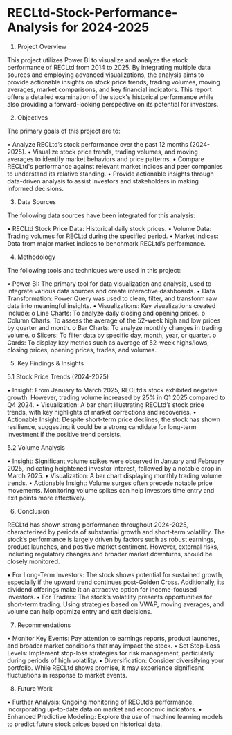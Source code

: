 # RECLtd-Stock-Performance-Analysis for 2024-2025
1. Project Overview

This project utilizes Power BI to visualize and analyze the stock performance of RECLtd from 2014 to 2025. By integrating multiple data sources and employing advanced visualizations, the analysis aims to provide actionable insights on stock price trends, trading volumes, moving averages, market comparisons, and key financial indicators. This report offers a detailed examination of the stock's historical performance while also providing a forward-looking perspective on its potential for investors.

2. Objectives

The primary goals of this project are to:

•	Analyze RECLtd’s stock performance over the past 12 months (2024-2025).
•	Visualize stock price trends, trading volumes, and moving averages to identify market behaviors and price patterns.
•	Compare RECLtd's performance against relevant market indices and peer companies to understand its relative standing.
•	Provide actionable insights through data-driven analysis to assist investors and stakeholders in making informed decisions.

3. Data Sources
   
The following data sources have been integrated for this analysis:

•	RECLtd Stock Price Data: Historical daily stock prices.
•	Volume Data: Trading volumes for RECLtd during the specified period.
•	Market Indices: Data from major market indices to benchmark RECLtd’s performance.

4. Methodology
   
The following tools and techniques were used in this project:

•	Power BI: The primary tool for data visualization and analysis, used to integrate various data sources and create interactive dashboards.
•	Data Transformation: Power Query was used to clean, filter, and transform raw data into meaningful insights.
•	Visualizations: Key visualizations created include:
o	Line Charts: To analyze daily closing and opening prices.
o	Column Charts: To assess the average of the 52-week high and low prices by quarter and month.
o	Bar Charts: To analyze monthly changes in trading volume.
o	Slicers: To filter data by specific day, month, year, or quarter.
o	Cards: To display key metrics such as average of 52-week highs/lows, closing prices, opening prices, trades, and volumes.

5. Key Findings & Insights
   
5.1 Stock Price Trends (2024-2025)

•	Insight: From January to March 2025, RECLtd’s stock exhibited negative growth. However, trading volume increased by 25% in Q1 2025 compared to Q4 2024.
•	Visualization: A bar chart illustrating RECLtd’s stock price trends, with key highlights of market corrections and recoveries.
•	Actionable Insight: Despite short-term price declines, the stock has shown resilience, suggesting it could be a strong candidate for long-term investment if the positive trend persists.

5.2 Volume Analysis

•	Insight: Significant volume spikes were observed in January and February 2025, indicating heightened investor interest, followed by a notable drop in March 2025.
•	Visualization: A bar chart displaying monthly trading volume trends.
•	Actionable Insight: Volume surges often precede notable price movements. Monitoring volume spikes can help investors time entry and exit points more effectively.

6. Conclusion
   
RECLtd has shown strong performance throughout 2024-2025, characterized by periods of substantial growth and short-term volatility. The stock’s performance is largely driven by factors such as robust earnings, product launches, and positive market sentiment. However, external risks, including regulatory changes and broader market downturns, should be closely monitored.

•	For Long-Term Investors: The stock shows potential for sustained growth, especially if the upward trend continues post-Golden Cross. Additionally, its dividend offerings make it an attractive option for income-focused investors.
•	For Traders: The stock’s volatility presents opportunities for short-term trading. Using strategies based on VWAP, moving averages, and volume can help optimize entry and exit decisions.

7. Recommendations
   
•	Monitor Key Events: Pay attention to earnings reports, product launches, and broader market conditions that may impact the stock.
•	Set Stop-Loss Levels: Implement stop-loss strategies for risk management, particularly during periods of high volatility.
•	Diversification: Consider diversifying your portfolio. While RECLtd shows promise, it may experience significant fluctuations in response to market events.

8. Future Work
    
•	Further Analysis: Ongoing monitoring of RECLtd’s performance, incorporating up-to-date data on market and economic indicators.
•	Enhanced Predictive Modeling: Explore the use of machine learning models to predict future stock prices based on historical data.
